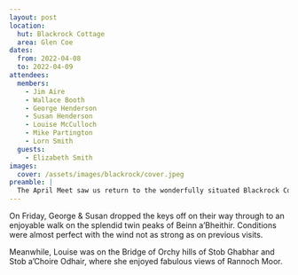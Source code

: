 ```yaml
---
layout: post
location:
  hut: Blackrock Cottage
  area: Glen Coe
dates:
  from: 2022-04-08
  to: 2022-04-09
attendees:
  members:
    - Jim Aire
    - Wallace Booth
    - George Henderson
    - Susan Henderson
    - Louise McCulloch
    - Mike Partington
    - Lorn Smith
  guests:
    - Elizabeth Smith
images:
  cover: /assets/images/blackrock/cover.jpeg
preamble: |
  The April Meet saw us return to the wonderfully situated Blackrock Cottage, one of the most photographed in Scotland. Many thanks to the Ladies Scottish Mountaineering Club for allowing us use of the Hut. For various reasons, numbers were short, but those attending certainly enjoyed their stay.
---
```


On Friday, George & Susan dropped the keys off on their way through to an enjoyable walk on the splendid twin peaks of Beinn a’Bheithir. Conditions were almost perfect with the wind not as strong as on previous visits.

Meanwhile, Louise was on the Bridge of Orchy hills of Stob Ghabhar and Stob a’Choire Odhair, where she enjoyed fabulous views of Rannoch Moor.

